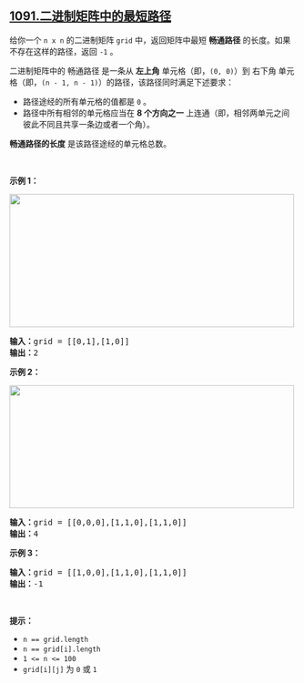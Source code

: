 ## [1091.二进制矩阵中的最短路径](https://leetcode.cn/problems/shortest-path-in-binary-matrix/)
<p>给你一个 <code>n x n</code> 的二进制矩阵 <code>grid</code> 中，返回矩阵中最短 <strong>畅通路径</strong> 的长度。如果不存在这样的路径，返回 <code>-1</code> 。</p>

<p>二进制矩阵中的 畅通路径 是一条从 <strong>左上角</strong> 单元格（即，<code>(0, 0)</code>）到 右下角 单元格（即，<code>(n - 1, n - 1)</code>）的路径，该路径同时满足下述要求：</p>

<ul>
	<li>路径途经的所有单元格的值都是 <code>0</code> 。</li>
	<li>路径中所有相邻的单元格应当在 <strong>8 个方向之一</strong> 上连通（即，相邻两单元之间彼此不同且共享一条边或者一个角）。</li>
</ul>

<p><strong>畅通路径的长度</strong> 是该路径途经的单元格总数。</p>

<p>&nbsp;</p>

<p><strong>示例 1：</strong></p>
<img alt="" src="https://assets.leetcode.com/uploads/2021/02/18/example1_1.png" style="width: 500px; height: 234px;" />
<pre>
<strong>输入：</strong>grid = [[0,1],[1,0]]
<strong>输出：</strong>2
</pre>

<p><strong>示例 2：</strong></p>
<img alt="" src="https://assets.leetcode.com/uploads/2021/02/18/example2_1.png" style="height: 216px; width: 500px;" />
<pre>
<strong>输入：</strong>grid = [[0,0,0],[1,1,0],[1,1,0]]
<strong>输出：</strong>4
</pre>

<p><strong>示例 3：</strong></p>

<pre>
<strong>输入：</strong>grid = [[1,0,0],[1,1,0],[1,1,0]]
<strong>输出：</strong>-1
</pre>

<p>&nbsp;</p>

<p><strong>提示：</strong></p>

<ul>
	<li><code>n == grid.length</code></li>
	<li><code>n == grid[i].length</code></li>
	<li><code>1 &lt;= n &lt;= 100</code></li>
	<li><code>grid[i][j]</code> 为 <code>0</code> 或 <code>1</code></li>
</ul>
